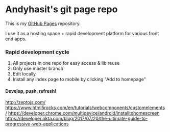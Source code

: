 # Andyhasit's git page repo

This is my [GitHub Pages](https://pages.github.com/) repository.

I use it as a hosting space + rapid development platform for various front end apps.

### Rapid development cycle

1. All projects in one repo for easy access & lib reuse
2. Only use master branch
3. Edit locally
4. Install any index page to mobile by clicking "Add to homepage"



#### Develop, push, refresh!





http://zeptojs.com/
https://www.html5rocks.com/en/tutorials/webcomponents/customelements/
https://developer.chrome.com/multidevice/android/installtohomescreen
https://developer.okta.com/blog/2017/07/20/the-ultimate-guide-to-progressive-web-applications